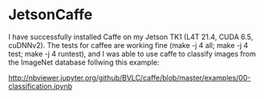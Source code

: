 # JetsonCaffe

I have successfully installed Caffe on my Jetson TK1 (L4T 21.4, CUDA 6.5, cuDNNv2). The tests for caffee are working fine (make -j 4 all; make -j 4 test; make -j 4 runtest), and I was able to use caffe to classify images from the ImageNet database follwing this example:

http://nbviewer.jupyter.org/github/BVLC/caffe/blob/master/examples/00-classification.ipynb



